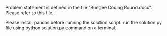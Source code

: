 Problem statement is defined in the file "Bungee Coding Round.docx". Please refer to this file. 

Please install pandas before running the solution script.
run the solution.py file using python solution.py command on a terminal.
